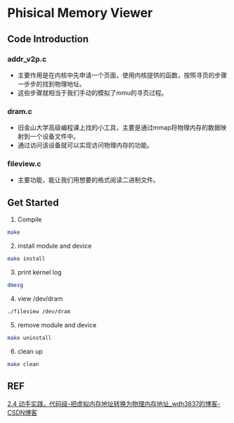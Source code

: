 # Phisical Memory Viewer
## Code Introduction
### addr_v2p.c
* 主要作用是在内核中先申请一个页面，使用内核提供的函数，按照寻页的步骤一步步的找到物理地址。
* 这些步骤就相当于我们手动的模拟了mmu的寻页过程。
### dram.c
* 旧金山大学高级编程课上找的小工具，主要是通过mmap将物理内存的数据映射到一个设备文件中。
* 通过访问该设备就可以实现访问物理内存的功能。
### fileview.c
* 主要功能，能让我们用想要的格式阅读二进制文件。
## Get Started
1. Compile
```bash
make
```
2. install module and device
```bash
make install
```
3. print kernel log
```bash
dmesg
```
4. view /dev/dram
```bash
./fileview /dev/dram
```
5. remove module and device
```bash
make uninstall
```
6. clean up
```bash
make clean
```


## REF
[2.4 动手实践，代码级-把虚拟内存地址转换为物理内存地址_wdh3837的博客-CSDN博客](https://blog.csdn.net/weixin_39247141/article/details/115291539)
